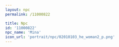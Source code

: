 ```yaml
---
layout: npc
permalink: /11000822

title: Npc
id: '11000822'
npc_name: 'Mina'
icon_url: 'portrait/npc/02010103_he_woman2_p.png'
---
```

